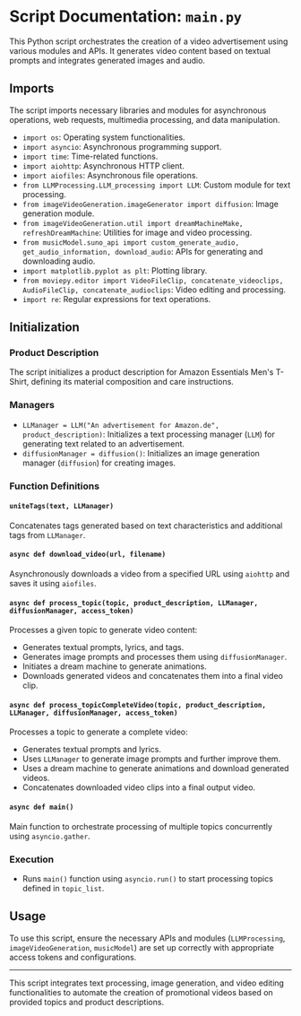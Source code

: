 # Script Documentation: `main.py`

This Python script orchestrates the creation of a video advertisement using various modules and APIs. It generates video content based on textual prompts and integrates generated images and audio.

## Imports

The script imports necessary libraries and modules for asynchronous operations, web requests, multimedia processing, and data manipulation.

- `import os`: Operating system functionalities.
- `import asyncio`: Asynchronous programming support.
- `import time`: Time-related functions.
- `import aiohttp`: Asynchronous HTTP client.
- `import aiofiles`: Asynchronous file operations.
- `from LLMProcessing.LLM_processing import LLM`: Custom module for text processing.
- `from imageVideoGeneration.imageGenerator import diffusion`: Image generation module.
- `from imageVideoGeneration.util import dreamMachineMake, refreshDreamMachine`: Utilities for image and video processing.
- `from musicModel.suno_api import custom_generate_audio, get_audio_information, download_audio`: APIs for generating and downloading audio.
- `import matplotlib.pyplot as plt`: Plotting library.
- `from moviepy.editor import VideoFileClip, concatenate_videoclips, AudioFileClip, concatenate_audioclips`: Video editing and processing.
- `import re`: Regular expressions for text operations.

## Initialization

### Product Description

The script initializes a product description for Amazon Essentials Men's T-Shirt, defining its material composition and care instructions.

### Managers

- `LLManager = LLM("An advertisement for Amazon.de", product_description)`: Initializes a text processing manager (`LLM`) for generating text related to an advertisement.
- `diffusionManager = diffusion()`: Initializes an image generation manager (`diffusion`) for creating images.

### Function Definitions

#### `uniteTags(text, LLManager)`

Concatenates tags generated based on text characteristics and additional tags from `LLManager`.

#### `async def download_video(url, filename)`

Asynchronously downloads a video from a specified URL using `aiohttp` and saves it using `aiofiles`.

#### `async def process_topic(topic, product_description, LLManager, diffusionManager, access_token)`

Processes a given topic to generate video content:

- Generates textual prompts, lyrics, and tags.
- Generates image prompts and processes them using `diffusionManager`.
- Initiates a dream machine to generate animations.
- Downloads generated videos and concatenates them into a final video clip.

#### `async def process_topicCompleteVideo(topic, product_description, LLManager, diffusionManager, access_token)`

Processes a topic to generate a complete video:

- Generates textual prompts and lyrics.
- Uses `LLManager` to generate image prompts and further improve them.
- Uses a dream machine to generate animations and download generated videos.
- Concatenates downloaded video clips into a final output video.

#### `async def main()`

Main function to orchestrate processing of multiple topics concurrently using `asyncio.gather`.

### Execution

- Runs `main()` function using `asyncio.run()` to start processing topics defined in `topic_list`.

## Usage

To use this script, ensure the necessary APIs and modules (`LLMProcessing`, `imageVideoGeneration`, `musicModel`) are set up correctly with appropriate access tokens and configurations.

---

This script integrates text processing, image generation, and video editing functionalities to automate the creation of promotional videos based on provided topics and product descriptions.
